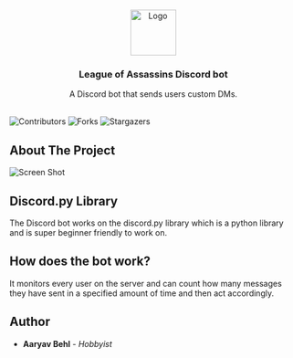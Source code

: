 <br/>
<p align="center">
  <a href="https://github.com/aaryavbehl/loaofficialbot">
    <img src="https://cdn.dribbble.com/users/164425/screenshots/4219620/neonwavenightmood_v2.gif" alt="Logo" width="80" height="80">
  </a>

  <h3 align="center">League of Assassins Discord bot</h3>

  <p align="center">
    A Discord bot that sends users custom DMs.
    <br/>
    <br/>
  </p>
</p>

![Contributors](https://img.shields.io/github/contributors/aaryavbehl/loaofficialbot?color=dark-green) ![Forks](https://img.shields.io/github/forks/aaryavbehl/loaofficialbot?style=social) ![Stargazers](https://img.shields.io/github/stars/aaryavbehl/loaofficialbot?style=social) 

## About The Project

![Screen Shot](https://cdn.discordapp.com/attachments/865856442530529301/1151890527797653524/image.png)


## Discord.py Library

The Discord bot works on the discord.py library which is a python library and is super beginner friendly to work on.

## How does the bot work?

It monitors every user on the server and can count how many messages they have sent in a specified amount of time and then act accordingly.
## Author

* **Aaryav Behl** - *Hobbyist*

